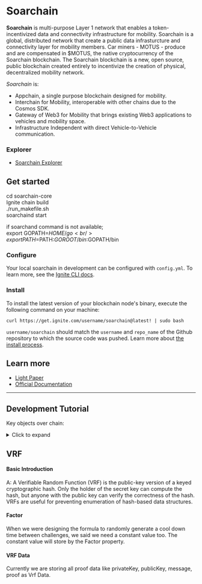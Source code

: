 # Soarchain
**Soarchain** is multi-purpose Layer 1 network that enables a token-incentivized data and connectivity infrastructure for mobility.
​Soarchain is a global, distributed network that create a public data infrasturcture and connectivity layer for mobility members. 
Car miners - MOTUS - produce and are compensated in $MOTUS, the native cryptocurrency of the Soarchain blockchain. The Soarchain blockchain is a new, open source, public blockchain created entirely to incentivize the creation of physical, decentralized mobility network.

*Soarchain* is:
* Appchain, a single purpose blockchain designed for mobility.
* Interchain for Mobility, interoperable with other chains due to the Cosmos SDK.
* Gateway of Web3 for Mobility that brings existing Web3 applications to vehicles and mobility space.
* Infrastructure Independent with direct Vehicle-to-Vehicle communication.

### Explorer
- [Soarchain Explorer](https://explorer.soarchain.com/soar)

## Get started
cd soarchain-core <br />
Ignite chain build <br />
./run_makefile.sh  <br />
soarchaind start 

if soarchand command is not available; <br />
export GOPATH=$HOME/go <br />
export PATH=$PATH:$GOROOT/bin:$GOPATH/bin

### Configure

Your local soarchain in development can be configured with `config.yml`. To learn more, see the [Ignite CLI docs](https://docs.ignite.com).

### Install
To install the latest version of your blockchain node's binary, execute the following command on your machine:

```
curl https://get.ignite.com/username/soarchain@latest! | sudo bash
```
`username/soarchain` should match the `username` and `repo_name` of the Github repository to which the source code was pushed. Learn more about [the install process](https://github.com/allinbits/starport-installer).

## Learn more
- [Light Paper](https://www.soarchain.com/lightpaper)
- [Official Documentation](https://docs.soarchain.com/)


---
## Development Tutorial

Key objects over chain:

<details><summary>Click to expand</summary>

- [VRF](https://github.com/soar-robotics/soarchain-core/blob/dev/x/poa/keeper/createVRF.go)
  - [Basic Introduction](#basic-introduction)
  - [Factor](#factor)
  - [VRF Data](#basic-introduction)
- [Factory Keys](https://github.com/soar-robotics/soarchain-core/blob/refactor/VRF/x/poa/keeper/factory_keys.go)
  - [Basic Introduction](#basic-introduction)
    - [BitCoin](#bitcoin)
    - [Ethereum](#ethereum)
    - [Consortium Blockchain](#consortium-blockchain)
      - [Hyperledger](#hyperledger)
      - [XuperChain](#xuperchain)
      - [FISCO-BCOS](#fisco-bcos)

</details>

## VRF

#### Basic Introduction

A: A Verifiable Random Function (VRF) is the public-key version of a keyed cryptographic hash. Only the holder of the secret key can compute the hash, but anyone with the public key can verify the correctness of the hash. VRFs are useful for preventing enumeration of hash-based data structures.

#### Factor

When we were designing the formula to randomly generate a cool down time between challenges, we said we need a constant value too. The constant value will store by the Factor property.

#### VRF Data

Currently we are storing all proof data like privateKey, publicKey, message, proof as Vrf Data.

